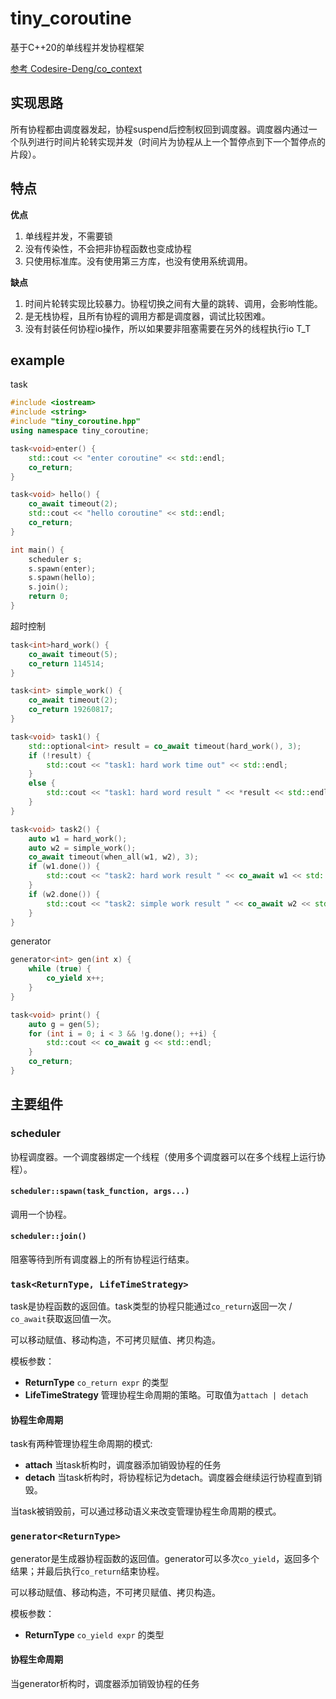 # tiny_coroutine
基于C++20的单线程并发协程框架

[参考 Codesire-Deng/co_context](https://github.com/Codesire-Deng/co_context)


## 实现思路

所有协程都由调度器发起，协程suspend后控制权回到调度器。调度器内通过一个队列进行时间片轮转实现并发（时间片为协程从上一个暂停点到下一个暂停点的片段）。


## 特点

**优点**

1. 单线程并发，不需要锁
2. 没有传染性，不会把非协程函数也变成协程
3. 只使用标准库。没有使用第三方库，也没有使用系统调用。

**缺点**

1. 时间片轮转实现比较暴力。协程切换之间有大量的跳转、调用，会影响性能。
2. 是无栈协程，且所有协程的调用方都是调度器，调试比较困难。
3. 没有封装任何协程io操作，所以如果要非阻塞需要在另外的线程执行io T\_T


## example

task

```cpp
#include <iostream>
#include <string>
#include "tiny_coroutine.hpp"
using namespace tiny_coroutine;

task<void>enter() {
	std::cout << "enter coroutine" << std::endl;
	co_return;
}

task<void> hello() {
	co_await timeout(2);
	std::cout << "hello coroutine" << std::endl;
	co_return;
}

int main() {
	scheduler s;
	s.spawn(enter);
	s.spawn(hello);
	s.join();
	return 0;
}
```

超时控制

```cpp
task<int>hard_work() {
	co_await timeout(5);
	co_return 114514;
}

task<int> simple_work() {
	co_await timeout(2);
	co_return 19260817;
}

task<void> task1() {
	std::optional<int> result = co_await timeout(hard_work(), 3);
	if (!result) {
		std::cout << "task1: hard work time out" << std::endl;
	}
	else {
		std::cout << "task1: hard word result " << *result << std::endl;
	}
}

task<void> task2() {
	auto w1 = hard_work();
	auto w2 = simple_work();
	co_await timeout(when_all(w1, w2), 3);
	if (w1.done()) {
		std::cout << "task2: hard work result " << co_await w1 << std::endl;
	}
	if (w2.done()) {
		std::cout << "task2: simple work result " << co_await w2 << std::endl;
	}
}
```

generator

```cpp
generator<int> gen(int x) {
	while (true) {
		co_yield x++;
	}
}

task<void> print() {
	auto g = gen(5);
	for (int i = 0; i < 3 && !g.done(); ++i) {
		std::cout << co_await g << std::endl;
	}
	co_return;
}
```

## 主要组件


### scheduler

协程调度器。一个调度器绑定一个线程（使用多个调度器可以在多个线程上运行协程）。

#### `scheduler::spawn(task_function, args...)`

调用一个协程。

#### `scheduler::join()`

阻塞等待到所有调度器上的所有协程运行结束。

### `task<ReturnType, LifeTimeStrategy>`

task是协程函数的返回值。task类型的协程只能通过`co_return`返回一次 / `co_await`获取返回值一次。

可以移动赋值、移动构造，不可拷贝赋值、拷贝构造。

模板参数：

- **ReturnType** `co_return expr` 的类型
- **LifeTimeStrategy** 管理协程生命周期的策略。可取值为`attach | detach`

#### 协程生命周期

task有两种管理协程生命周期的模式:

- **attach** 当task析构时，调度器添加销毁协程的任务
- **detach** 当task析构时，将协程标记为detach。调度器会继续运行协程直到销毁。

当task被销毁前，可以通过移动语义来改变管理协程生命周期的模式。


### `generator<ReturnType>`

generator是生成器协程函数的返回值。generator可以多次`co_yield`，返回多个结果；并最后执行`co_return`结束协程。

可以移动赋值、移动构造，不可拷贝赋值、拷贝构造。


模板参数：

- **ReturnType** `co_yield expr` 的类型


#### 协程生命周期

当generator析构时，调度器添加销毁协程的任务
